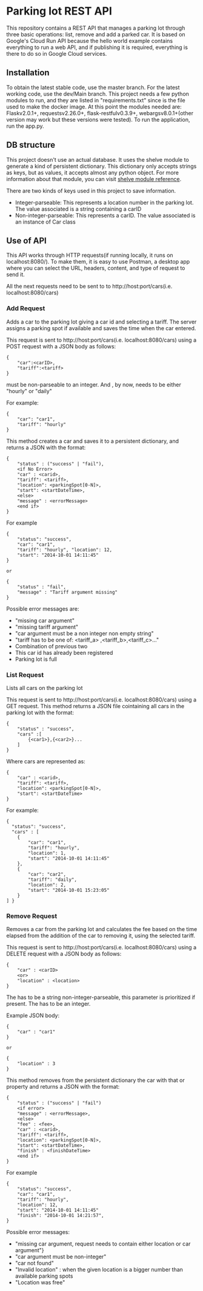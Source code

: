 # Parking lot REST API

This repository contains a REST API that manages a parking lot through three basic operations: list, remove and add a parked car. It is based on Google's Cloud Run API because the hello world example contains everything to run a web API, and if publishing it is required, everything is there to do so in Google Cloud services.


## Installation

To obtain the latest stable code, use the master branch. For the latest working code, use the dev/Main branch. This project needs a few python modules to run, and they are listed in "requirements.txt" since is the file used to make the docker image. At this point the modules needed are:
Flaskv2.0.1+, requestsv2.26.0+, flask-restfulv0.3.9+, webargsv8.0.1+(other version may work but these versions were tested). To run the application, run the app.py.

## DB structure

This project doesn't use an actual database. It uses the shelve module to generate a kind of persistent dictionary. This dictionary only accepts strings as keys, but as values, it accepts almost any python object. For more information about that module, you can visit [shelve module reference](https://docs.python.org/3/library/shelve.html).

There are two kinds of keys used in this project to save information. 
 * Integer-parseable: This represents a location number in the parking lot. The value associated is a string containing a carID
 * Non-integer-parseable: This represents a carID. The value associated is an instance of Car class

## Use of API

This API works through HTTP requests(if running locally, it runs on localhost:8080/). To make them, it is easy to use Postman, a desktop app where you can select the URL, headers, content, and type of request to send it. 

All the next requests need to be sent to to http://<span></span>host:port/cars(i.e. localhost:8080/cars)

### Add Request

Adds a car to the parking lot giving a car id and selecting a tariff. The server assigns a parking spot if available and saves the time when the car entered.

This request is sent to http://<span></span>host:port/cars(i.e. localhost:8080/cars)  using a POST request with a JSON body as follows:
	
	{
		"car":<carID>,
		"tariff":<tariff>
	}
<carID> must be non-parseable to an integer. And <tariff>, by now, needs to be either "hourly" or "daily"

For example: 


	{
		"car": "car1",
 		"tariff": "hourly"
 	}


This method creates a car and saves it to a persistent dictionary, and returns a JSON with the format:
	
	{
		"status" : ("success" | "fail"),
		<if No Error>
		"car" : <carid>,
		"tariff": <tariff>,
		"location": <parkingSpot[0-N]>,
		"start": <startDateTime>,
		<else>
		"message" : <errorMessage>
		<end if>
	}

For example

	{
		"status": "success",
		"car": "car1",
		"tariff": "hourly", "location": 12,
		"start": "2014-10-01 14:11:45"
	}	
	
	or

	{
		"status" : "fail",
		"message" : "Tariff argument missing"
	}

Possible error messages are:
  * "missing car argument"
  * "missing tariff argument"
  * "car argument must be a non integer non empty string"
  * "tariff has to be one of: \<tariff_a> ,\<tariff_b>,\<tariff_c>..."
  * Combination of previous two
  * This car id has already been registered
  * Parking lot is full

### List Request

Lists all cars on the parking lot
			
This request is sent to http://<span></span>host:port/cars(i.e. localhost:8080/cars)   using a GET request. This method returns a JSON file cointaining all cars in the parking lot with the format:
	
	{
		"status" : "success",
		"cars" :[
			{<car1>},{<car2>}...
		]
	}
	
Where cars are represented as:
	
	{
		"car" : <carid>,
		"tariff": <tariff>,
		"location": <parkingSpot[0-N]>,
		"start": <startDateTime>
	}

For example:

  	{
	  "status": "success",
	  "cars" : [
    	{
			"car": "car1",
			"tariff": "hourly",
			"location": 1,
			"start": "2014-10-01 14:11:45"
		},
        {
			"car": "car2",
			"tariff": "daily",
			"location": 2,
			"start": "2014-10-01 15:23:05"
		}
    ] }

###  Remove Request

Removes a car from the parking lot and calculates the fee based on the time elapsed from the addition of the car to removing it, using the selected tariff.

This request is sent to http://<span></span>host:port/cars(i.e. localhost:8080/cars) using a DELETE request with a JSON body as follows:

	{
		"car" : <carID>
		<or>
		"location" : <location>
	}

The <carID> has to be a string non-integer-parseable, this parameter is prioritized if present. The <location> has to be an integer.

Example JSON body: 

	{
		"car" : "car1"
	}

	or

	{
		"location" : 3 
	}

 This method removes from the persistent dictionary the car with that <carID> or <location> property and returns a JSON with the format:
	
	{
		"status" : ("success" | "fail")
		<if error>
		"message" : <errorMessage>,
		<else>
    	"fee" : <fee>,
		"car" : <carid>,
		"tariff": <tariff>,
		"location": <parkingSpot[0-N]>,
		"start": <startDateTime>,
		"finish" : <finishDateTime>
		<end if>
	} 

For example
	
	{
		"status": "success",
	 	"car": "car1", 
		"tariff": "hourly", 
		"location": 12, 
		"start": "2014-10-01 14:11:45"
		"finish": "2014-10-01 14:21:57",
	}

Possible error messages:
  * "missing car argument, request needs to contain either location or car argument"}
  * "car argument must be non-integer"
  * "car not found"
  * "Invalid location" : when the given location is a bigger number than available parking spots
  * "Location was free"